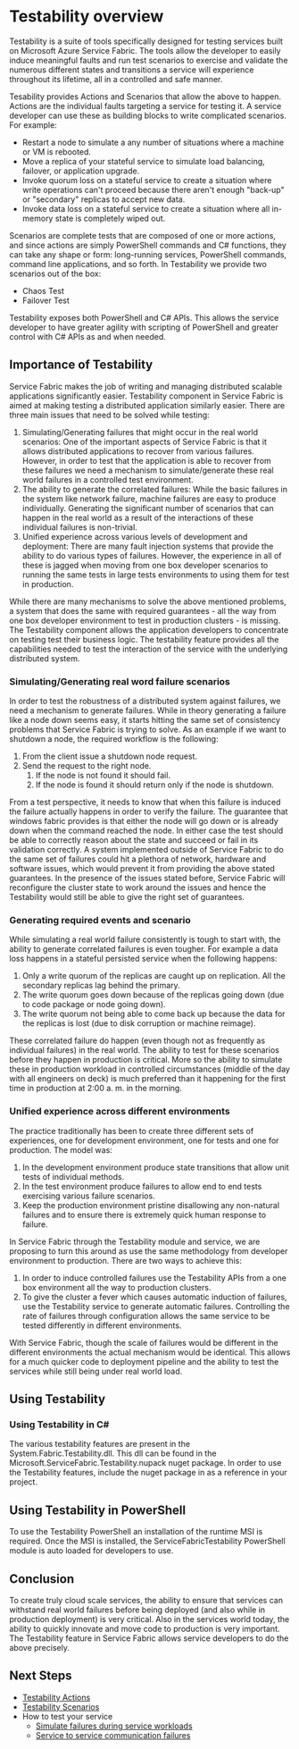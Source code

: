 <properties
   pageTitle="Testability Overview"
   description="This article describes the testability feature in Microsoft Azure Service Fabric."
   services="service-fabric"
   documentationCenter=".net"
   authors="rishirsinha"
   manager="timlt"
   editor=""/>

<tags
   ms.service="service-fabric"
   ms.date="07/13/2015"
   wacn.date=""/>

# Testability overview

Testability is a suite of tools specifically designed for testing services built on Microsoft Azure Service Fabric. The tools allow the developer to easily induce meaningful faults and run test scenarios to exercise and validate the numerous different states and transitions a service will experience throughout its lifetime, all in a controlled and safe manner.

Tesability provides Actions and Scenarios that allow the above to happen. Actions are the individual faults targeting a service for testing it.  A service developer can use these as building blocks to write complicated scenarios. For example:

  + Restart a node to simulate a any number of situations where a machine or VM is rebooted.
  + Move a replica of your stateful service to simulate load balancing, failover, or application upgrade.
  + Invoke quorum loss on a stateful service to create a situation where write operations can't proceed because there aren't enough "back-up" or "secondary" replicas to accept new data.
  + Invoke data loss on a stateful service to create a situation where all in-memory state is completely wiped out.

Scenarios are complete tests that are composed of one or more actions, and since actions are simply PowerShell commands and C# functions, they can take any shape or form: long-running services, PowerShell commands, command line applications, and so forth. In Testability we provide two scenarios out of the box:

  + Chaos Test
  + Failover Test

Testability exposes both PowerShell and C# APIs. This allows the service developer to have greater agility with scripting of PowerShell and greater control with C# APIs as and when needed.

## Importance of Testability

Service Fabric makes the job of writing and managing distributed scalable applications significantly easier. Testability component in Service Fabric is aimed at making testing a distributed application similarly easier. There are three main issues that need to be solved while testing:

1. Simulating/Generating failures that might occur in the real world scenarios: One of the important aspects of Service Fabric is that it allows distributed applications to recover from various failures. However, in order to test that the application is able to recover from these failures we need a mechanism to simulate/generate these real world failures in a controlled test environment.
2. The ability to generate the correlated failures: While the basic failures in the system like network failure, machine failures are easy to produce individually. Generating the significant number of scenarios that can happen in the real world as a result of the interactions of these individual failures is non-trivial.
3. Unified experience across various levels of development and deployment: There are many fault injection systems that provide the ability to do various types of failures. However, the experience in all of these is jagged when moving from one box developer scenarios to running the same tests in large tests environments to using them for test in production.

While there are many mechanisms to solve the above mentioned problems, a system that does the same with required guarantees - all the way from one box developer environment to test in production clusters -  is missing. The Testability component allows the application developers to concentrate on testing test their business logic. The testability feature provides all the capabilities needed to test the interaction of the service with the underlying distributed system.

### Simulating/Generating real word failure scenarios
In order to test the robustness of a distributed system against failures, we need a mechanism to generate failures. While in theory generating a failure like a node down seems easy, it starts hitting the same set of consistency problems that Service Fabric is trying to solve. As an example if we want to shutdown a node, the required workflow is the following:

1. From the client issue a shutdown node request.
2. Send the request to the right node.
	1. If the node is not found it should fail.
	2. If the node is found it should return only if the node is shutdown.

From a test perspective, it needs to know that when this failure is induced the failure actually happens in order to verify the failure. The guarantee that windows fabric provides is that either the node will go down or is already down when the command reached the node. In either case the test should be able to correctly reason about the state and succeed or fail in its validation correctly. A system implemented outside of Service Fabric to do the same set of failures could hit a plethora of network, hardware and software issues, which would prevent it from providing the above stated guarantees. In the presence of the issues stated before, Service Fabric will reconfigure the cluster state to work around the issues and hence the Testability would still be able to give the right set of guarantees.

### Generating required events and scenario
While simulating a real world failure consistently is tough to start with, the ability to generate correlated failures is even tougher. For example a data loss happens in a stateful persisted service when the following happens:

1. Only a write quorum of the replicas are caught up on replication. All the secondary replicas lag behind the primary.
2. The write quorum goes down because of the replicas going down (due to code package or node going down).
3. The write quorum not being able to come back up because the data for the replicas is lost (due to disk corruption or machine reimage).

These correlated failure do happen (even though not as frequently as individual failures) in the real world. The ability to test for these scenarios before they happen in production is critical. More so the ability to simulate these in production workload in controlled circumstances (middle of the day with all engineers on deck) is much preferred than it happening for the first time in production at 2:00 a. m. in the morning.

### Unified experience across different environments
The practice traditionally has been to create three different sets of experiences, one for development environment, one for tests and one for production. The model was:

1. In the development environment produce state transitions that allow unit tests of individual methods.
2. In the test environment produce failures to allow end to end tests exercising various failure scenarios.
3. Keep the production environment pristine disallowing any non-natural failures and to ensure there is extremely quick human response to failure.

In Service Fabric through the Testability module and service, we are proposing to turn this around as use the same methodology from developer environment to production. There are two ways to achieve this:
1. In order to induce controlled failures use the Testability APIs from a one box environment all the way to production clusters.
2. To give the cluster a fever which causes automatic induction of failures, use the Testability service to generate automatic failures. Controlling the rate of failures through configuration allows the same service to be tested differently in different environments.

With Service Fabric, though the scale of failures would be different in the different environments the actual mechanism would be identical. This allows for a much quicker code to deployment pipeline and the ability to test the services while still being under real world load.

## Using Testability
### Using Testability in C# 
The various testability features are present in the System.Fabric.Testability.dll. This dll can be found in the Microsoft.ServiceFabric.Testability.nupack nuget package. In order to use the Testability features, include the nuget package in as a reference in your project.

## Using Testability in PowerShell
To use the Testability PowerShell an installation of the runtime MSI is required. Once the MSI is installed, the ServiceFabricTestability PowerShell module is auto loaded for developers to use.

## Conclusion
To create truly cloud scale services, the ability to ensure that services can withstand real world failures before being deployed (and also while in production deployment) is very critical. Also in the services world today, the ability to quickly innovate and move code to production is very important. The Testability feature in Service Fabric allows service developers to do the above precisely.

## Next Steps

- [Testability Actions](/documentation/articles/service-fabric-testability-actions)
- [Testability Scenarios](/documentation/articles/service-fabric-testability-actions)
- How to test your service
	- [Simulate failures during service workloads](/documentation/articles/service-fabric-testability-workload-tests)
   - [Service to service communication failures](/documentation/articles/service-fabric-testability-scenarios-service-communication)

 
